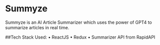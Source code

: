 # Summyze

Summyze is an AI Article Summarizer which uses the power of GPT4 to summarize articles in real time. 

##Tech Stack Used:
• ReactJS
• Redux
• Summarizer API from RapidAPI
